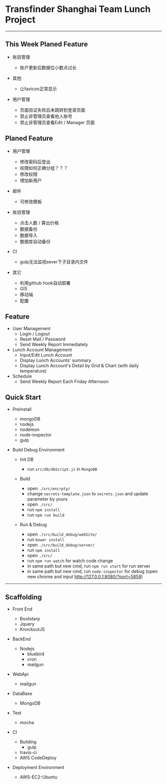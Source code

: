 # Transfinder Shanghai Team Lunch Project
----

## This Week Planed Feature
- 账目管理
    - 账户更新后数据位小数点过长

- 其他
    - 让favicon正常显示

- 用户管理
    - 页面验证失败后未跳转到登录页面
    - 禁止非管理员查看他人账号
    - 禁止非管理员查看Edit / Manager 页面

## Planed Feature
- 用户管理
    - 修改密码后登出
    - 权限如何正确分组？？？
    - 修改权限
    - 增加新用户

- 邮件
    - 可修改模板

- 账目管理
    - 点击人数 / 算出价格
    - 数据备份
    - 数据导入
    - 数据库自动备份

- CI
    - gulp无法监视sever下子目录内文件

- 其它
    - 利用github hook自动部署
    - GIS
    - 移动端
    - 配置

## Feature
- User Management
    - Login / Logout
    - Reset Mail / Password
    - Send Weekly Report Immediately
- Lunch Account Management
    - Input/Edit Lunch Account
    - Display Lunch Accounts' summary
    - Display Lunch Account's Detail by Grid & Chart (with daily temperature)
- Schedule
    - Send Weekly Report Each Friday Afternoon

## Quick Start
- PreInstall
    - mongoDB
    - nodejs
    - nodemon
    - node-inspector
    - gulp

- Build Debug Environment
    - Init DB
        - run ```src/db/dbScript.js``` in ```MongoDB```

    - Build
        - open ```./src/encrpty/```
        - change ```secrets-template.json``` to ```secrets.json``` and update parameter by yours
        - open ```./src/```
        - run ```npm install ```
        - run ```npm run build```

    - Run & Debug
        - open ```./src/build_debug/webSite/```
        - run ```bower install ```
        - open ```./src/build_debug/server/```
        - run ```npm install ```
        - open ```./src/```
        - run ```npm run watch``` for watch code change
        - in same path but new cmd, run ```npm run start``` for run server
        - in same path but new cmd, run ```node-inspector``` for debug (open new chrome and input http://127.0.0.1:8080/?port=5858)

----

## Scaffolding

- Front End
    - Bootstarp
    - Jquery
    - KnockoutJS

- BackEnd
    - Nodejs
        - bluebird
        - cron
        - mailgun

- WebApi
    - mailgun

- DataBase
    - MongoDB

- Test
    - mocha

- CI
    - Building
        - gulp
    - travis-ci
    - AWS CodeDeploy

- Deployment Environment
    - AWS-EC2-Ubuntu
